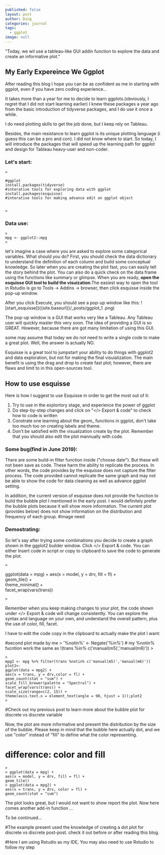 ```yaml
---
published: false
layout: post
author: Ding
categories: journal
tags:
  - ggplot
image: null
---
```

"Today, we wil use a tableau-like GUI addin function to explore the data and create an informative plot."

## My Early Expereince We Ggplot

After reading this blog I hope you can be as confident as me in starting with ggplot, even if you have zero coding experience…


It takes more than a year for me to decide to learn ggplots.(obviously, I regret that I did not start learning earlier) I knew these packages a year ago from the basic introduction of tidyverse packages, and I do use it once a while. 

I do need plotting skills to get the job done, but I keep rely on Tableau.

Besides, the main resistance to learn ggplot is its unique plotting language (i guess this can be a pro and con). I did not know where to start. So today, I will introduce the packages that will speed up the learning path for ggplot and design for Tableau heavy-user and non-coder. 

### Let's start:

    > 

    #ggplot
    install.packages(tidyverse) 
    #interative tools for exploring data with ggplot
    install.packages(esquisse)
    #interative tools for making advance edit on ggplot object


    > 



### Data use:
    > 
    mpg <- ggplot2::mpg
    > 

let's imagine a case where you are asked to explore some categorical variables. What should you do? First, you should check the data dictionary to understand the definition of each column and build some conceptual knowledge. So later when you are creating the plot fast, you can easily tell the story behind the plot. You can also do a quick check on the data frame using the functions like summary or glimpse. When you are ready, **open the esquisse GUI tool to build the visuization**.The easiest way to open the tool in Rstudio is go to Tools -> Addins -> browser, then click esquisse inside the pop-up window.

After you click Execute, you should see a pop-up window like this:
![start_esquisse]({{site.baseurl}}/_posts/ggplot_1 .png)


The pop-up window is a GUI that works very like a Tableau. Any Tableau user will quickly master this very soon. The idea of providing a GUI is so GREAT. However, because there are got many limitation of using this GUI. 

some may assume that today we do not need to write a single code to make a great plot. Well, the answer is actually NO. 

Esquisse is a great tool to jumpstart your ability to do things with ggplot2 and data exploration, but not for making the final visuialization. The main benefit is using the drag and drop to create fast plot; however, there are flaws and limit to in this open-sources tool.

## How to use esquisse
Here is how I suggest to use Esquisse in order to get the most out of it:
1. Try to use in the explortory stage, and experience the power of ggplot 
2. Do step-by-step changes and click on "</> Export & code" to check how to code is written
3. Constrate one learning about the geom_ functions in ggplot, don't take too much too on creating labels and theme.
3. Don't be satisfied with the visualization create by the plot. Remember that you should also edit the plot mannually with code. 

### Some bug(find in June 2019):
There are some build-in filter function inside ("choose date"). But these will not been save as code. These harm the ability to replicate the process. In other words, the code provides by the esquisse does not capture the filter process. The code provided cannot replicate the same graph and may not be able to show the code for data cleaning as well as advance ggplot setting.


In addition, the current version of esquisse does not provide the function to build the bubble plot I mentioned in the early post. I would definitely prefer the bubble plots because it will show more information. The current plot (provides below) does not show information on the distribution and frequency of each group. 
#image need

### Demostrating:
So let's say after trying some combinations you decide to create a graph shown in the ggplot2 builder window. Click </> Export & code. You can either Insert code in script or copy to clipboard to save the code to generate the plot. 


    > 
    
ggplot(data = mpg) +   aes(x = model, y = drv, fill = fl) +   
       geom_tile() +   
       theme_minimal() +   
       facet_wrap(vars(trans))
 
    >  
   
Remember when you keep making changes to your plot, the code shown under </> Export & code will change consistently. You can explore the syntax and language on your own, and understand the overall pattern, plus the use of color, fill, facet. 


I have to edit the code copy in the clipboard to actually make the plot I want:

#second plot made by me
    > 
    '%notin%' <- Negate('%in%')
    # my %notin% fucntion work the same as !(trans %in% c('manual(m5)','manual(m6)'))
    >

    >
    mpg2 <- mpg %>% filter(trans %notin% c('manual(m5)','manual(m6)'))
    plot2<-
    ggplot(data = mpg2) +
    aes(x = trans, y = drv,color = fl) +
    geom_count(stat = "sum") +
    scale_fill_brewer(palette = "Spectral") +
    facet_wrap(vars(trans)) +
    scale_size(range=c(2, 15)) +
    theme(axis.text.x = element_text(angle = 90, hjust = 1));plot2
    >
    
#Check out my previous post to learn more about the bubble plot for discrete vs discrete variable

Now, the plot are more informative and present the distribution by the size of the bubble. Please keep in mind that the bubble here actually dot, and we use "color" instead of "fill" to define what the color representing.

# difference: color and fill
    >
    > ggplot(data = mpg) +   
    aes(x = model, y = drv, fill = fl) +   
    geom_tile()
    > ggplot(data = mpg2) +
    aes(x = trans, y = drv, color = fl) +
    geom_count(stat = "sum")
   
The plot looks great, but I would not want to show report the plot. Now here comes another add-in function …

To be continued…


#The example present used the knowledge of creating a dot plot for discrete vs discrete post-post. check it out before or after reading this blog.

#Here I am using Rstudio as my IDE, You may also need to use Rstudio to follow my step
